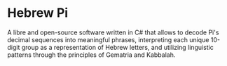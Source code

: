 # Hebrew Pi

A libre and open-source software written in C# that allows to decode Pi's decimal sequences into meaningful phrases, interpreting each unique 10-digit group as a representation of Hebrew letters, and utilizing linguistic patterns through the principles of Gematria and Kabbalah.
